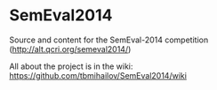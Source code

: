 SemEval2014
===========

Source and content for the SemEval-2014 competition (http://alt.qcri.org/semeval2014/)

All about the project is in the wiki: https://github.com/tbmihailov/SemEval2014/wiki
